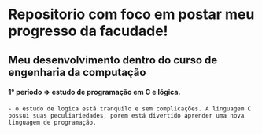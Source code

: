 # Repositorio com foco em postar meu progresso da facudade!

## Meu desenvolvimento dentro do curso de engenharia da computação

#### 1° período => estudo de programação em C e lógica.
    - o estudo de logica está tranquilo e sem complicações. A linguagem C possui suas peculiariedades, porem está divertido aprender uma nova linguagem de programação.
